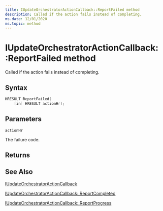 ```yaml
---
title: IUpdateOrchestratorActionCallback::ReportFailed method
description: Called if the action fails instead of completing.
ms.date: 12/01/2020
ms.topic: method
---
```


# IUpdateOrchestratorActionCallback::ReportFailed method

Called if the action fails instead of completing.

## Syntax
```cpp
HRESULT ReportFailed(
    [in] HRESULT actionHr);
```

## Parameters

`actionHr`

The failure code.

## Returns

## See Also

[IUpdateOrchestratorActionCallback](iupdateorchestratoractioncallback.md)

[IUpdateOrchestratorActionCallback::ReportCompleted](iupdateorchestratoractioncallback-reportcompleted.md)

[IUpdateOrchestratorActionCallback::ReportProgress](iupdateorchestratoractioncallback-reportprogress.md)